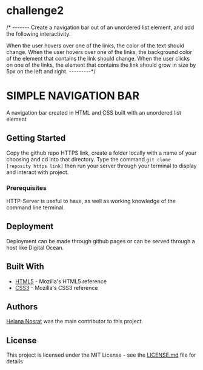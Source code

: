 # challenge2
/* ------- Create a navigation bar out of an unordered list element, and add the following interactivity.

When the user hovers over one of the links, the color of the text should change.
When the user hovers over one of the links, the background color of the element that contains the link should change.
When the user clicks on one of the links, the element that contains the link should grow in size by 5px on the left and right. ---------*/

# SIMPLE NAVIGATION BAR

A navigation bar created in HTML and CSS built with an unordered list element

## Getting Started

Copy the github repo HTTPS link, create a folder locally with a name of your choosing and cd into that directory.  Type the command ```git clone [reposity https link]``` then run your server through your terminal to display and interact with project.
### Prerequisites

HTTP-Server is useful to have, as well as working knowledge of the command line terminal.

## Deployment
Deployment can be made through github pages or can be served through a host like Digital Ocean.

## Built With

* [HTML5](https://developer.mozilla.org/en-US/docs/Web/Guide/HTML/HTML5) - Mozilla's HTML5 reference
* [CSS3](https://developer.mozilla.org/en-US/docs/Web/CSS/CSS3) - Mozilla's CSS3 reference

## Authors

[Helana Nosrat](http://helanan.com) was the main contributor to this project.

## License

This project is licensed under the MIT License - see the [LICENSE.md](LICENSE.md) file for details

